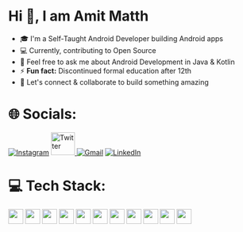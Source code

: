 <h1 align="left"> Hi 👋, I am Amit Matth</h1>

  - 🎓 I'm a Self-Taught Android Developer building Android apps 
  - 💻 Currently, contributing to Open Source  
  - 💬 Feel free to ask me about Android Development in Java & Kotlin 
  - ⚡ <strong>Fun fact:</strong> Discontinued formal education after 12th  
  - 🤝 Let's connect & collaborate to build something amazing

# 🌐 Socials:
[![Instagram](https://skillicons.dev/icons?i=instagram)](https://instagram.com/amit_matth)
<a href="https://x.com/Amit_Matth" target="_blank">
  <picture>
    <source media="(prefers-color-scheme: dark)" srcset="https://github.com/user-attachments/assets/ebae29ef-a00a-421b-b7b3-6c175c5fa24c">
    <source media="(prefers-color-scheme: light)" srcset="https://github.com/user-attachments/assets/3a603b07-4337-40fe-a91d-40a4ea2fc24f">
    <img src="https://github.com/user-attachments/assets/f8d88844-df3a-4ef0-82dc-334315f4d3fa" alt="Twitter" height="46" width="48">
  </picture>
</a>
[![Gmail](https://skillicons.dev/icons?i=gmail)](mailto:amitmatth121@gmail.com)
[![LinkedIn](https://skillicons.dev/icons?i=linkedin)](https://linkedin.com/in/amit-matth)



# 💻 Tech Stack:
<p align="left">
  <img src="https://img.shields.io/badge/kotlin-%237F52FF?style=flat&logo=kotlin&logoColor=white&labelColor=6E6E6E" height="30">
  <img src="https://img.shields.io/badge/Java-ED8B00?style=flat&logo=openjdk&logoColor=white&labelColor=6E6E6E" height="30">
  <img src="https://img.shields.io/badge/XML-005FAD?style=flat&logo=xml&logoColor=white&labelColor=6E6E6E" height="30">
  <img src="https://img.shields.io/badge/Jetpack_Compose-4285F4?style=flat&logo=jetpack-compose&logoColor=white&labelColor=6E6E6E" height="30">
  <img src="https://img.shields.io/badge/Firebase-DD2C00?style=flat&logo=firebase&logoColor=white&labelColor=6E6E6E" height="30">
  <img src="https://img.shields.io/badge/SQLite-003B57?style=flat&logo=sqlite&logoColor=white&labelColor=6E6E6E" height="30">
  <img src="https://img.shields.io/badge/Material_Design-757575?style=flat&logo=material-design&logoColor=white&labelColor=6E6E6E" height="30">
  <img src="https://img.shields.io/badge/Google_Maps-4285F4?style=flat&logo=google-maps&logoColor=white&labelColor=6E6E6E" height="30">
  <img src="https://img.shields.io/badge/Android_Studio-3DDC84?style=flat&logo=android-studio&logoColor=white&labelColor=6E6E6E" height="30">
  <img src="https://img.shields.io/badge/Flutter-02569B?style=flat&logo=flutter&logoColor=white&labelColor=6E6E6E" height="30">
  <img src="https://img.shields.io/badge/Dart-0175C2?style=flat&logo=dart&logoColor=white&labelColor=6E6E6E" height="30">
</p>
